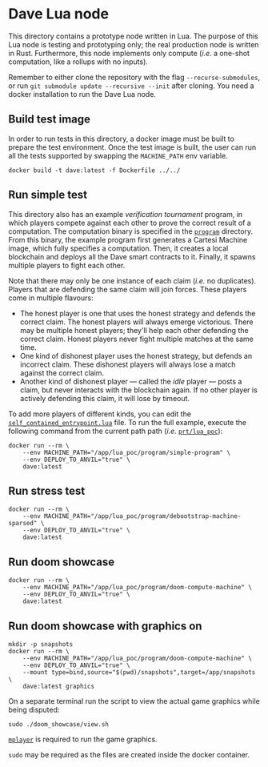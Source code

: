 # Dave Lua node

This directory contains a prototype node written in Lua.
The purpose of this Lua node is testing and prototyping only; the real production node is written in Rust.
Furthermore, this node implements only compute (_i.e._ a one-shot computation, like a rollups with no inputs).

Remember to either clone the repository with the flag `--recurse-submodules`, or run `git submodule update --recursive --init` after cloning.
You need a docker installation to run the Dave Lua node.

## Build test image

In order to run tests in this directory, a docker image must be built to prepare the test environment. Once the test image is built, the user can run all the tests supported by swapping the `MACHINE_PATH` env variable.

```
docker build -t dave:latest -f Dockerfile ../../
```

## Run simple test

This directory also has an example _verification tournament_ program, in which players compete against each other to prove the correct result of a computation.
The computation binary is specified in the [`program`](program) directory.
From this binary, the example program first generates a Cartesi Machine image, which fully specifies a computation.
Then, it creates a local blockchain and deploys all the Dave smart contracts to it.
Finally, it spawns multiple players to fight each other.

Note that there may only be one instance of each claim (_i.e._ no duplicates).
Players that are defending the same claim will join forces.
These players come in multiple flavours:

-   The honest player is one that uses the honest strategy and defends the correct claim.
    The honest players will always emerge victorious.
    There may be multiple honest players; they'll help each other defending the correct claim.
    Honest players never fight multiple matches at the same time.
-   One kind of dishonest player uses the honest strategy, but defends an incorrect claim.
    These dishonest players will always lose a match against the correct claim.
-   Another kind of dishonest player — called the _idle_ player — posts a claim, but never interacts with the blockchain again.
    If no other player is actively defending this claim, it will lose by timeout.

To add more players of different kinds, you can edit the [`self_contained_entrypoint.lua`](self_contained_entrypoint.lua) file.
To run the full example, execute the following command from the current path path (_i.e._ [`prt/lua_poc`](.)):

```
docker run --rm \
    --env MACHINE_PATH="/app/lua_poc/program/simple-program" \
    --env DEPLOY_TO_ANVIL="true" \
    dave:latest
```

## Run stress test

```
docker run --rm \
    --env MACHINE_PATH="/app/lua_poc/program/debootstrap-machine-sparsed" \
    --env DEPLOY_TO_ANVIL="true" \
    dave:latest
```

## Run doom showcase

```
docker run --rm \
    --env MACHINE_PATH="/app/lua_poc/program/doom-compute-machine" \
    --env DEPLOY_TO_ANVIL="true" \
    dave:latest
```

## Run doom showcase with graphics on

```
mkdir -p snapshots
docker run --rm \
    --env MACHINE_PATH="/app/lua_poc/program/doom-compute-machine" \
    --env DEPLOY_TO_ANVIL="true" \
    --mount type=bind,source="$(pwd)/snapshots",target=/app/snapshots \
    dave:latest graphics
```

On a separate terminal run the script to view the actual game graphics while being disputed:
```
sudo ./doom_showcase/view.sh
```

[`mplayer`](http://www.mplayerhq.hu/design7/news.html) is required to run the game graphics.

`sudo` may be required as the files are created inside the docker container.
